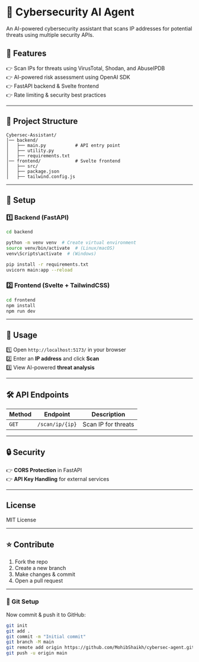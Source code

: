 # 🚀 Cybersecurity AI Agent  

An AI-powered cybersecurity assistant that scans IP addresses for potential threats using multiple security APIs.  

## 📌 Features  
👉 Scan IPs for threats using VirusTotal, Shodan, and AbuseIPDB  
👉 AI-powered risk assessment using OpenAI SDK  
👉 FastAPI backend & Svelte frontend  
👉 Rate limiting & security best practices  

---

## 📂 Project Structure  
```
Cybersec-Assistant/
│── backend/
│   ├── main.py           # API entry point
│   ├── utility.py
│   ├── requirements.txt
│── frontend/             # Svelte frontend
│   ├── src/
│   ├── package.json
│   ├── tailwind.config.js
```

---

## 🔧 Setup  

### 1️⃣ **Backend (FastAPI)**
```sh
cd backend
```
```sh
python -m venv venv  # Create virtual environment
source venv/bin/activate  # (Linux/macOS)
venv\Scripts\activate  # (Windows)
```
```sh
pip install -r requirements.txt
uvicorn main:app --reload
```

### 2️⃣ **Frontend (Svelte + TailwindCSS)**
```sh
cd frontend
npm install
npm run dev
```

---

## 🚀 Usage  
1️⃣ Open `http://localhost:5173/` in your browser  
2️⃣ Enter an **IP address** and click **Scan**  
3️⃣ View AI-powered **threat analysis**  

---

## 🛠️ API Endpoints  
| Method | Endpoint               | Description                     |
|--------|------------------------|---------------------------------|
| `GET`  | `/scan/ip/{ip}`        | Scan IP for threats            |

---

## 🔒 Security  
👉 **CORS Protection** in FastAPI  
👉 **API Key Handling** for external services  

---

## License  
MIT License  

---

## ⭐ Contribute  
1. Fork the repo  
2. Create a new branch  
3. Make changes & commit  
4. Open a pull request  

---

### 🔧 Git Setup  
Now commit & push it to GitHub:  
```sh
git init
git add .
git commit -m "Initial commit"
git branch -M main
git remote add origin https://github.com/MohibShaikh/cybersec-agent.git
git push -u origin main
```
